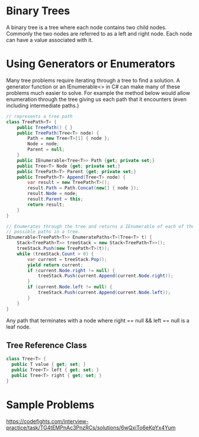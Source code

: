 # Binary Trees

A binary tree is a tree where each node contains two child nodes. Commonly the two nodes are referred to as a left and right node.  Each node can have a value associated with it.

# Using Generators or Enumerators

Many tree problems require iterating through a tree to find a solution.  A generator function or an IEnumerable<> in C# can make many of these problems much easier to solve. For example the method below would allow enumeration through the tree giving us each path that it encounters (even including intermediate paths.)


```csharp
// represents a tree path
class TreePath<T> {
    public TreePath() { }
    public TreePath(Tree<T> node) {
        Path = new Tree<T>[1] { node };
        Node = node;
        Parent = null;
    }
    public IEnumerable<Tree<T>> Path {get; private set;}
    public Tree<T> Node {get; private set;}
    public TreePath<T> Parent {get; private set;}
    public TreePath<T> Append(Tree<T> node) {
        var result = new TreePath<T>();
        result.Path = Path.Concat(new[] { node });
        result.Node = node;
        result.Parent = this;
        return result;
    }
}

// Enumerates through the tree and returns a IEnumerable of each of the
// possible paths in a tree.
IEnumerable<TreePath<T>> EnumeratePaths<T>(Tree<T> t) {
    Stack<TreePath<T>> treeStack = new Stack<TreePath<T>>();
    treeStack.Push(new TreePath<T>(t));
    while (treeStack.Count > 0) {
        var current = treeStack.Pop();
        yield return current;
        if (current.Node.right != null) {
            treeStack.Push(current.Append(current.Node.right));
        }
        if (current.Node.left != null) {
            treeStack.Push(current.Append(current.Node.left));
        }
    }
}
```

Any path that terminates with a node where right == null && left == null is a leaf node.


## Tree Reference Class

```csharp
class Tree<T> {
  public T value { get; set; }
  public Tree<T> left { get; set; }
  public Tree<T> right { get; set; }
}
```

# Sample Problems
https://codefights.com/interview-practice/task/TG4tEMPnAc3PnzRCs/solutions/6wQxiTo6eKpYx4Yum